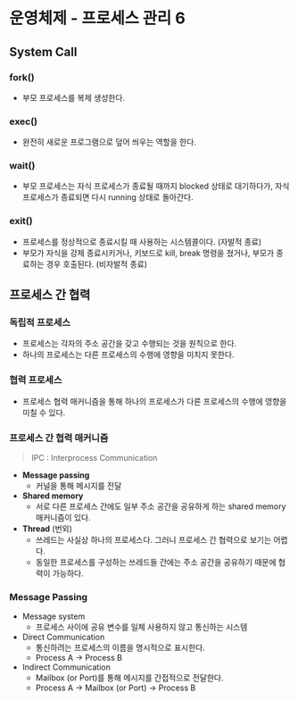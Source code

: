 # 운영체제 - 프로세스 관리 6

## System Call

### fork()

- 부모 프로세스를 복제 생성한다.

### exec()

- 완전히 새로운 프로그램으로 덮어 씌우는 역할을 한다.


### wait()

- 부모 프로세스는 자식 프로세스가 종료될 때까지 blocked 상태로 대기하다가, 자식 프로세스가 종료되면 다시 running 상태로 돌아간다.

### exit()

- 프로세스를 정상적으로 종료시킬 때 사용하는 시스템콜이다. (자발적 종료)
- 부모가 자식을 강제 종료시키거나, 키보드로 kill, break 명령을 쳤거나, 부모가 종료하는 경우 호출된다. (비자발적 종료)





## 프로세스 간 협력

### 독립적 프로세스

- 프로세스는 각자의 주소 공간을 갖고 수행되는 것을 원칙으로 한다.
- 하나의 프로세스는 다른 프로세스의 수행에 영향을 미치지 못한다.

### 협력 프로세스

- 프로세스 협력 매커니즘을 통해 하나의 프로세스가 다른 프로세스의 수행에 영향을 미칠 수 있다.

### 프로세스 간 협력 매커니즘

> IPC : Interprocess Communication

- **Message passing**
  - 커널을 통해 메시지를 전달
- **Shared memory**
  - 서로 다른 프로세스 간에도 일부 주소 공간을 공유하게 하는 shared memory 매커니즘이 있다.
- **Thread** (번외)
  - 쓰레드는 사실상 하나의 프로세스다. 그러니 프로세스 간 협력으로 보기는 어렵다.
  - 동일한 프로세스를 구성하는 쓰레드들 간에는 주소 공간을 공유하기 때문에 협력이 가능하다.

### Message Passing

- Message system
  - 프로세스 사이에 공유 변수를 일체 사용하지 않고 통신하는 시스템
- Direct Communication
  - 통신하려는 프로세스의 이름을 명시적으로 표시한다.
  - Process A -> Process B
- Indirect Communication
  - Mailbox (or Port)를 통해 메시지를 간접적으로 전달한다.
  - Process A -> Mailbox (or Port) -> Process B

